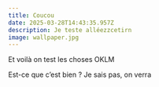 ```yaml
---
title: Coucou
date: 2025-03-28T14:43:35.957Z
description: Je teste alléezzcetirn
image: wallpaper.jpg
---
```

Et voilà on test les choses OKLM



Est-ce que c’est bien ? Je sais pas, on verra